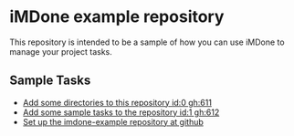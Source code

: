 iMDone example repository
====
This repository is intended to be a sample of how you can use iMDone to manage your project tasks.

Sample Tasks
----
- [Add some directories to this repository id:0 gh:611](#TODO:0)
- [Add some sample tasks to the repository id:1 gh:612](#TODO:30)
- [Set up the imdone-example repository at github](#DONE:0)
